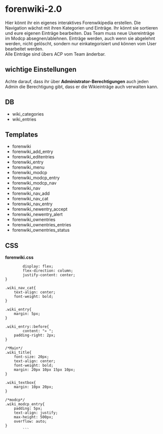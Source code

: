 # forenwiki-2.0

Hier könnt ihr ein eigenes interaktives Forenwikipedia erstellen. Die Navigation wächst mit ihren Kategorien und Einträge. Ihr könnt sie sortieren und eure eigenen Einträge bearbeiten. Das Team muss neue Usereinträge im Modcp absegnen/ablehnen. Einträge werden, auch wenn sie abgelehnt werden, nicht gelöscht, sondern nur einkategorisiert und können vom User bearbeitet werden.<br />
Alle Einträge sind übers ACP vom Team änderbar.

## wichtige Einstellungen
Achte darauf, dass ihr über **Administrator-Berechtigungen** auch jeden Admin die Berechtigung gibt, dass er die Wikieinträge auch verwalten kann.

## DB
- wiki_categories
- wiki_entries

## Templates
- forenwiki 	
- forenwiki_add_entry 	
- forenwiki_editentries 	
- forenwiki_entry 	
- forenwiki_menu 	
- forenwiki_modcp 	
- forenwiki_modcp_entry 	
- forenwiki_modcp_nav 	
- forenwiki_nav 	
- forenwiki_nav_add 	
- forenwiki_nav_cat 	
- forenwiki_nav_entry 	
- forenwiki_newentry_accept 	
- forenwiki_newentry_alert 	
- forenwiki_ownentries 	
- forenwiki_ownentries_entries 	
- forenwiki_ownentries_status

## CSS
**forenwiki.css**
```.wiki_navi{
		display: flex;
		flex-direction: column;
		justify-content: center;
}

.wiki_nav_cat{
	text-align: center;
	font-weight: bold;
}

.wiki_entry{
	margin: 5px;	
}

.wiki_entry::before{
		content: "» ";
	padding-right: 2px;	
}

/*Main*/
.wiki_title{
	font-size: 20px;
	text-align: center;
	font-weight: bold;
	margin: 20px 10px 15px 10px;
}

.wiki_textbox{
	margin: 10px 20px;	
}

/*modcp*/
.wiki_modcp_entry{
	padding: 5px;
	text-align: justify;
	max-height: 500px;
	overflow: auto;
}
        ```
